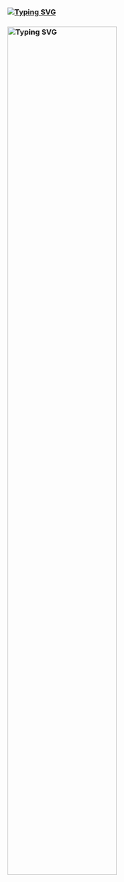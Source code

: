 ### <a href="https://git.io/typing-svg"><img src="https://readme-typing-svg.herokuapp.com?font=Fira+Code&pause=1000&color=15F722&width=435&lines=Hi%2C+I+am+Enes+Talha;Department+of+Computer+Programming" alt="Typing SVG" /></a>


### <img width="70%" src="https://github-readme-stats.vercel.app/api/top-langs/?username=IbrahimHicyilmaz&langs_count=10&title_color=6366f1&text_color=ffffff&icon_color=3382ed&bg_color=0f172a&hide_border=true&locale=en&custom_title=Top%20%Languages" alt="Typing SVG" />
